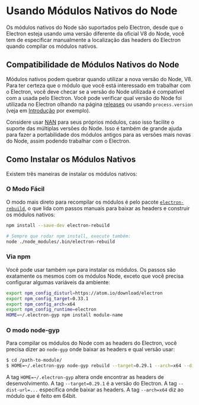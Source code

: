 # Usando Módulos Nativos do Node

Os módulos nativos do Node são suportados pelo Electron, desde que o Electron
esteja usando uma versão diferente da oficial V8 do Node, você tem de
especificar manualmente a localização das headers do Electron quando compilar os
módulos nativos.

## Compatibilidade de Módulos Nativos do Node

Módulos nativos podem quebrar quando utilizar a nova versão do Node, V8.
Para ter certeza que o módulo que você está interessado em trabalhar com o
Electron, você deve checar se a versão do Node utilizada é compatível com a
usada pelo Electron.
Você pode verificar qual versão do Node foi utilizada no Electron olhando na
página [releases](https://github.com/electron/electron/releases) ou usando
`process.version` (veja em [Introdução](quick-start.md)
por exemplo).

Considere usar [NAN](https://github.com/nodejs/nan/) para seus próprios
módulos, caso isso facilite o suporte das múltiplas versões do Node. Isso é
também de grande ajuda para fazer a portabilidade dos módulos antigos para as
versões mais novas do Node, assim podendo trabalhar com o Electron.

## Como Instalar os Módulos Nativos

Existem três maneiras de instalar os módulos nativos:

### O Modo Fácil

O modo mais direto para recompilar os módulos é pelo pacote
[`electron-rebuild`](https://github.com/paulcbetts/electron-rebuild),
o que lida com passos manuais para baixar as headers e construir os módulos
nativos:

```sh
npm install --save-dev electron-rebuild

# Sempre que rodar npm install, execute também:
node ./node_modules/.bin/electron-rebuild
```

### Via npm

Você pode usar também `npm` para instalar os módulos. Os passos são exatamente
os mesmos com os módulos Node, exceto que você precisa configurar algumas
variáveis da ambiente:

```bash
export npm_config_disturl=https://atom.io/download/electron
export npm_config_target=0.33.1
export npm_config_arch=x64
export npm_config_runtime=electron
HOME=~/.electron-gyp npm install module-name
```

### O modo node-gyp

Para compilar os módulos do Node com as headers do Electron, você precisa dizer
ao `node-gyp` onde baixar as headers e qual versão usar:

```bash
$ cd /path-to-module/
$ HOME=~/.electron-gyp node-gyp rebuild --target=0.29.1 --arch=x64 --dist-url=https://atom.io/download/electron
```

A tag `HOME=~/.electron-gyp` altera onde encontrar as headers de desenvolvimento.
A tag `--target=0.29.1` é a versão do Electron. A tag `--dist-url=...` especifica
onde baixar as headers. A tag `--arch=x64` diz ao módulo que é feito em 64bit.
